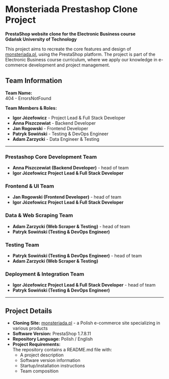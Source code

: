 # Monsteriada Prestashop Clone Project

**PrestaShop website clone for the Electronic Business course**  
**Gdańsk University of Technology**

This project aims to recreate the core features and design of [monsteriada.pl](https://monsteriada.pl), using the PrestaShop platform. The project is part of the Electronic Business course curriculum, where we apply our knowledge in e-commerce development and project management.

## Team Information

**Team Name:**  
404 - ErrorsNotFound

**Team Members & Roles:**  
- **Igor Józefowicz** - Project Lead & Full Stack Developer
- **Anna Piszczewiat** - Backend Developer
- **Jan Rogowski** - Frontend Developer
- **Patryk Sowiński** - Testing & DevOps Engineer
- **Adam Zarzycki** - Data Engineer & Testing

---

### **Prestashop Core Development Team**
- **Anna Piszczewiat (Backend Developer)** - head of team
- **Igor Józefowicz Project Lead & Full Stack Developer**  

### **Frontend & UI Team**
- **Jan Rogowski (Frontend Developer)** - head of team
- **Igor Józefowicz Project Lead & Full Stack Developer**  

### **Data & Web Scraping Team**
- **Adam Zarzycki (Web Scraper & Testing)** - head of team
- **Patryk Sowiński (Testing & DevOps Engineer)**  

### **Testing Team**
- **Patryk Sowiński (Testing & DevOps Engineer)** - head of team
- **Adam Zarzycki (Web Scraper & Testing)**

### **Deployment & Integration Team**
- **Igor Józefowicz Project Lead & Full Stack Developer** - head of team
- **Patryk Sowiński (Testing & DevOps Engineer)**

---

## Project Details

- **Cloning Site:** [monsteriada.pl](https://monsteriada.pl) - a Polish e-commerce site specializing in various products
- **Software Version:** PrestaShop 1.7.8.11
- **Repository Language:** Polish / English
- **Project Requirements:**  
  The repository contains a README.md file with:
  - A project description
  - Software version information
  - Startup/installation instructions
  - Team composition
